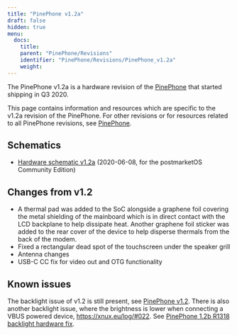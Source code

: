 ```yaml
---
title: "PinePhone v1.2a"
draft: false
hidden: true
menu:
  docs:
    title:
    parent: "PinePhone/Revisions"
    identifier: "PinePhone/Revisions/PinePhone_v1.2a"
    weight: 
---
```


The PinePhone v1.2a is a hardware revision of the [PinePhone](/documentation/PinePhone) that started shipping in Q3 2020.

This page contains information and resources which are specific to the v1.2a revision of the PinePhone. For other revisions or for resources related to all PinePhone revisions, see [PinePhone](/documentation/PinePhone/Revisions).

## Schematics

* [Hardware schematic v1.2a](https://files.pine64.org/doc/PinePhone/PinePhone%20v1.2a%20Released%20Schematic.pdf) (2020-06-08, for the postmarketOS Community Edition)

## Changes from v1.2

* A thermal pad was added to the SoC alongside a graphene foil covering the metal shielding of the mainboard which is in direct contact with the LCD backplane to help dissipate heat. Another graphene foil sticker was added to the rear cover of the device to help disperse thermals from the back of the modem.
* Fixed a rectangular dead spot of the touchscreen under the speaker grill
* Antenna changes
* USB-C CC fix for video out and OTG functionality

## Known issues

The backlight issue of v1.2 is still present, see [PinePhone v1.2](/documentation/PinePhone/Revisions/PinePhone_v1.2#backlight). There is also another backlight issue, where the brightness is lower when connecting a VBUS powered device, https://xnux.eu/log/#022. See [PinePhone 1.2b R1318 backlight hardware fix](/documentation/PinePhone/Repairs/PinePhone_1.2b_R1318_backlight_Hardware_Fix).
